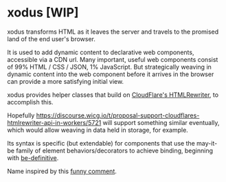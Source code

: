 # xodus [WIP]

xodus transforms HTML as it leaves the server and travels to the promised land of the end user's browser.

It is used to add dynamic content to declarative web components, accessible via a CDN url.  Many important, useful web components consist of 99% HTML / CSS / JSON, 1% JavaScript.  But strategically weaving in dynamic content into the web component before it arrives in the browser can provide a more satisfying initial view.  

xodus provides helper classes that build on [CloudFlare's HTMLRewriter](https://developers.cloudflare.com/workers/runtime-apis/html-rewriter), to accomplish this.

Hopefully https://discourse.wicg.io/t/proposal-support-cloudflares-htmlrewriter-api-in-workers/5721 will support something similar eventually, which would allow weaving in data held in storage, for example.

Its syntax is specific (but extendable) for components that use the may-it-be family of element behaviors/decorators to achieve binding, beginning with [be-definitive](https://github.com/bahrus/be-definitive).


Name inspired by this [funny comment](https://twitter.com/davatron5000/status/1312955820137754624).

